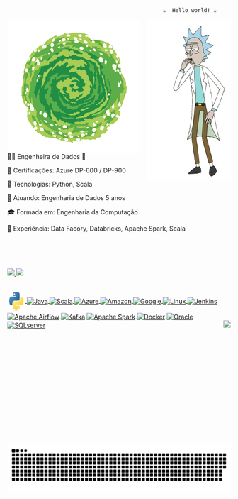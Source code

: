 <div>
 
                                                     ☕  Hello world! ☕
<img width="190px" align="right"  src="https://raw.githubusercontent.com/Elyabe/Elyabe/master/images/rick-dancing.gif">
<img width="300px" align="left" src="https://raw.githubusercontent.com/Elyabe/elyabe/master/images/portal-3.gif"> 

👩‍💻 Engenheira de Dados 🎲

:pushpin: Certificações: Azure DP-600 / DP-900

🔧 Tecnologias: Python, Scala

🏢 Atuando: Engenharia de Dados 5 anos

🎓 Formada em: Engenharia da Computação

👯 Experiência: Data Facory, Databricks, Apache Spark, Scala

<br/>
<br/>
<br/>
<br/>

<div>
   
<a href="https://github.com/patriciajunqueira">
<img height="180em" src="https://github-readme-stats.vercel.app/api?username=patriciajunqueira&show_icons=true&theme=dracula&include_all_commits=true&count_private=true"/>
<img height="180em" src="https://github-readme-stats.vercel.app/api/top-langs/?username=patriciajunqueira&layout=compact&langs_count=7&theme=dracula"/>
</div>

##   

  <img align="center" alt="Python" height="50" width="40" src="https://raw.githubusercontent.com/devicons/devicon/master/icons/python/python-original.svg">
  <img align="center" alt="Java" height="50" width="40" src="https://cdn.jsdelivr.net/gh/devicons/devicon/icons/java/java-original.svg">
  <img align="center" alt="Scala" height="100" width="55" src="https://cdn.jsdelivr.net/gh/devicons/devicon/icons/scala/scala-original-wordmark.svg" />
  <img align="center" alt="Azure" height="120" width="70" src="https://cdn.jsdelivr.net/gh/devicons/devicon/icons/azure/azure-original-wordmark.svg" />  
  <img align="center" alt="Amazon" height="50" width="40" src="https://cdn.jsdelivr.net/gh/devicons/devicon@latest/icons/amazonwebservices/amazonwebservices-original-wordmark.svg"/>
  <img align="center" alt="Google" height="50" width="40" src="https://cdn.jsdelivr.net/gh/devicons/devicon@latest/icons/googlecloud/googlecloud-original.svg" />
  <img align="center" alt="Linux" height="40" width="30" src="https://cdn.jsdelivr.net/gh/devicons/devicon/icons/linux/linux-original.svg" />
  <img align="center" alt="Jenkins" height="40" width="30" src="https://cdn.jsdelivr.net/gh/devicons/devicon/icons/jenkins/jenkins-original.svg" />
  <img align="center" alt="Apache Airflow" height="40" width="30" src="https://cdn.jsdelivr.net/gh/devicons/devicon@latest/icons/apacheairflow/apacheairflow-original.svg" />
  <img align="center" alt="Kafka" height="40" width="40" src="https://cdn.jsdelivr.net/gh/devicons/devicon/icons/apachekafka/apachekafka-original.svg" />
  <img align="center" alt="Apache Spark" height="70" width="70" src="https://cdn.jsdelivr.net/gh/devicons/devicon@latest/icons/apachespark/apachespark-original-wordmark.svg" />
  <img align="center" alt="Docker" height="90" width="40" src="https://cdn.jsdelivr.net/gh/devicons/devicon/icons/docker/docker-original-wordmark.svg" />
  <img align="center" alt="Oracle" height="60" width="60" src="https://cdn.jsdelivr.net/gh/devicons/devicon/icons/oracle/oracle-original.svg" />
  <img align="center" alt="SQLserver" height="50" width="40" src="https://img.icons8.com/color/48/000000/microsoft-sql-server.png"/>

<img align="right" height="280px" width="auto" src="https://firebasestorage.googleapis.com/v0/b/imagem-93c86.appspot.com/o/e425a773-bdc4-4fb3-bd25-539ac71e4a0b-removebg-preview.png?alt=media&token=696f7565-05f9-4c39-bdc5-68afabd81d24"/>


#

<picture align="center">
  <source media="(prefers-color-scheme: dark)" srcset="https://raw.githubusercontent.com/PATRICIAJUNQUEIRA/PATRICIAJUNQUEIRA/output/github-contribution-grid-snake-dark.svg">
  <source media="(prefers-color-scheme: light)" srcset="https://raw.githubusercontent.com/PATRICIAJUNQUEIRAPATRICIAJUNQUEIRA/output/github-contribution-grid-snake-dark.svg">
  <img align="center" alt="github contribution grid snake animation" src="https://raw.githubusercontent.com/PATRICIAJUNQUEIRA/PATRICIAJUNQUEIRA/output/github-contribution-grid-snake.svg">
</picture>
